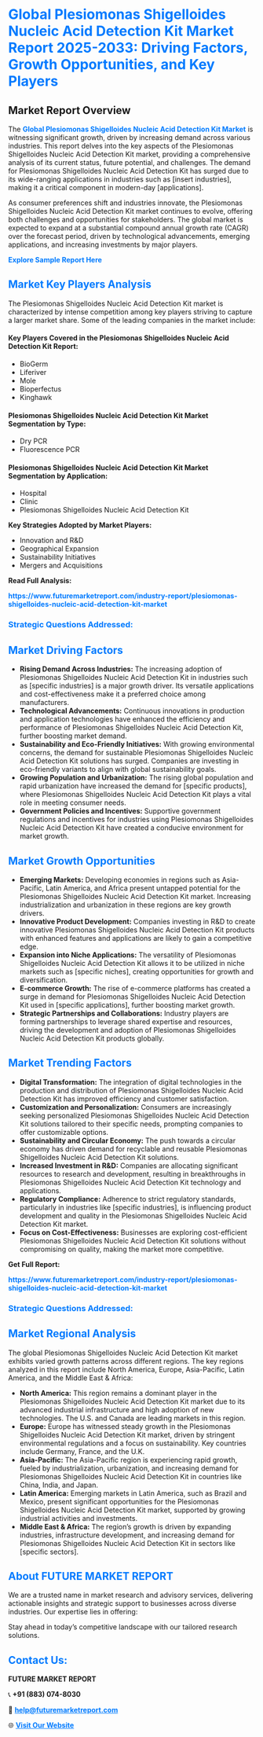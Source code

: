 <h1 style="color: #007BFF;">Global Plesiomonas Shigelloides Nucleic Acid Detection Kit Market Report 2025-2033: Driving Factors, Growth Opportunities, and Key Players</h1>

<section id="overview">
<h2>Market Report Overview</h2>
<p>The <a href="https://www.futuremarketreport.com/industry-report/plesiomonas-shigelloides-nucleic-acid-detection-kit-market" style="color: #007BFF; text-decoration: none;"><strong>Global Plesiomonas Shigelloides Nucleic Acid Detection Kit Market</strong></a> is witnessing significant growth, driven by increasing demand across various industries. This report delves into the key aspects of the Plesiomonas Shigelloides Nucleic Acid Detection Kit market, providing a comprehensive analysis of its current status, future potential, and challenges. The demand for Plesiomonas Shigelloides Nucleic Acid Detection Kit has surged due to its wide-ranging applications in industries such as [insert industries], making it a critical component in modern-day [applications].</p>
<p>As consumer preferences shift and industries innovate, the Plesiomonas Shigelloides Nucleic Acid Detection Kit market continues to evolve, offering both challenges and opportunities for stakeholders. The global market is expected to expand at a substantial compound annual growth rate (CAGR) over the forecast period, driven by technological advancements, emerging applications, and increasing investments by major players.</p>
</section>

<section id="overview">
<p><a href="https://www.futuremarketreport.com/request-sample/reportId=123817" style="color: #007BFF; text-decoration: none;"><strong>Explore Sample Report Here</strong></a></p>
</section>

<section id="key-players">
<h2 style="color: #007BFF;">Market Key Players Analysis</h2>
<p>The Plesiomonas Shigelloides Nucleic Acid Detection Kit market is characterized by intense competition among key players striving to capture a larger market share. Some of the leading companies in the market include:</p>
<h4>Key Players Covered in the Plesiomonas Shigelloides Nucleic Acid Detection Kit Report:</h4>
<ul><li>BioGerm</li><li>Liferiver</li><li>Mole</li><li>Bioperfectus</li><li>Kinghawk</li></ul>
<h4>Plesiomonas Shigelloides Nucleic Acid Detection Kit Market Segmentation by Type:</h4>
<ul><li>Dry PCR</li><li>Fluorescence PCR</li></ul>

<h4>Plesiomonas Shigelloides Nucleic Acid Detection Kit Market Segmentation by Application:</h4>
<ul><li>Hospital</li><li>Clinic</li><li>Plesiomonas Shigelloides Nucleic Acid Detection Kit</li></ul>
<p><strong>Key Strategies Adopted by Market Players:</strong></p>
<ul>
<li>Innovation and R&D</li>
<li>Geographical Expansion</li>
<li>Sustainability Initiatives</li>
<li>Mergers and Acquisitions</li>
</ul>
</section>

<section>
<p><strong>Read Full Analysis: </strong></p><a href="https://www.futuremarketreport.com/industry-report/plesiomonas-shigelloides-nucleic-acid-detection-kit-market" style="color: #007BFF; text-decoration: none;"><strong>https://www.futuremarketreport.com/industry-report/plesiomonas-shigelloides-nucleic-acid-detection-kit-market</strong></a>
<h3 style="color: #007BFF;">Strategic Questions Addressed:</h3>
</section>

<section id="driving-factors">
<h2 style="color: #007BFF;">Market Driving Factors</h2>
<ul>
<li><strong>Rising Demand Across Industries:</strong> The increasing adoption of Plesiomonas Shigelloides Nucleic Acid Detection Kit in industries such as [specific industries] is a major growth driver. Its versatile applications and cost-effectiveness make it a preferred choice among manufacturers.</li>
<li><strong>Technological Advancements:</strong> Continuous innovations in production and application technologies have enhanced the efficiency and performance of Plesiomonas Shigelloides Nucleic Acid Detection Kit, further boosting market demand.</li>
<li><strong>Sustainability and Eco-Friendly Initiatives:</strong> With growing environmental concerns, the demand for sustainable Plesiomonas Shigelloides Nucleic Acid Detection Kit solutions has surged. Companies are investing in eco-friendly variants to align with global sustainability goals.</li>
<li><strong>Growing Population and Urbanization:</strong> The rising global population and rapid urbanization have increased the demand for [specific products], where Plesiomonas Shigelloides Nucleic Acid Detection Kit plays a vital role in meeting consumer needs.</li>
<li><strong>Government Policies and Incentives:</strong> Supportive government regulations and incentives for industries using Plesiomonas Shigelloides Nucleic Acid Detection Kit have created a conducive environment for market growth.</li>
</ul>
</section>

<section id="growth-opportunities">
<h2 style="color: #007BFF;">Market Growth Opportunities</h2>
<ul>
<li><strong>Emerging Markets:</strong> Developing economies in regions such as Asia-Pacific, Latin America, and Africa present untapped potential for the Plesiomonas Shigelloides Nucleic Acid Detection Kit market. Increasing industrialization and urbanization in these regions are key growth drivers.</li>
<li><strong>Innovative Product Development:</strong> Companies investing in R&D to create innovative Plesiomonas Shigelloides Nucleic Acid Detection Kit products with enhanced features and applications are likely to gain a competitive edge.</li>
<li><strong>Expansion into Niche Applications:</strong> The versatility of Plesiomonas Shigelloides Nucleic Acid Detection Kit allows it to be utilized in niche markets such as [specific niches], creating opportunities for growth and diversification.</li>
<li><strong>E-commerce Growth:</strong> The rise of e-commerce platforms has created a surge in demand for Plesiomonas Shigelloides Nucleic Acid Detection Kit used in [specific applications], further boosting market growth.</li>
<li><strong>Strategic Partnerships and Collaborations:</strong> Industry players are forming partnerships to leverage shared expertise and resources, driving the development and adoption of Plesiomonas Shigelloides Nucleic Acid Detection Kit products globally.</li>
</ul>
</section>

<section id="trending-factors">
<h2 style="color: #007BFF;">Market Trending Factors</h2>
<ul>
<li><strong>Digital Transformation:</strong> The integration of digital technologies in the production and distribution of Plesiomonas Shigelloides Nucleic Acid Detection Kit has improved efficiency and customer satisfaction.</li>
<li><strong>Customization and Personalization:</strong> Consumers are increasingly seeking personalized Plesiomonas Shigelloides Nucleic Acid Detection Kit solutions tailored to their specific needs, prompting companies to offer customizable options.</li>
<li><strong>Sustainability and Circular Economy:</strong> The push towards a circular economy has driven demand for recyclable and reusable Plesiomonas Shigelloides Nucleic Acid Detection Kit solutions.</li>
<li><strong>Increased Investment in R&D:</strong> Companies are allocating significant resources to research and development, resulting in breakthroughs in Plesiomonas Shigelloides Nucleic Acid Detection Kit technology and applications.</li>
<li><strong>Regulatory Compliance:</strong> Adherence to strict regulatory standards, particularly in industries like [specific industries], is influencing product development and quality in the Plesiomonas Shigelloides Nucleic Acid Detection Kit market.</li>
<li><strong>Focus on Cost-Effectiveness:</strong> Businesses are exploring cost-efficient Plesiomonas Shigelloides Nucleic Acid Detection Kit solutions without compromising on quality, making the market more competitive.</li>
</ul>
</section>

<section>
<p><strong>Get Full Report: </strong></p><a href="https://www.futuremarketreport.com/industry-report/plesiomonas-shigelloides-nucleic-acid-detection-kit-market" style="color: #007BFF; text-decoration: none;"><strong>https://www.futuremarketreport.com/industry-report/plesiomonas-shigelloides-nucleic-acid-detection-kit-market</strong></a>
<h3 style="color: #007BFF;">Strategic Questions Addressed:</h3>
</section>


<section id="regional-analysis">
<h2 style="color: #007BFF;">Market Regional Analysis</h2>
<p>The global Plesiomonas Shigelloides Nucleic Acid Detection Kit market exhibits varied growth patterns across different regions. The key regions analyzed in this report include North America, Europe, Asia-Pacific, Latin America, and the Middle East & Africa:</p>
<ul>
<li><strong>North America:</strong> This region remains a dominant player in the Plesiomonas Shigelloides Nucleic Acid Detection Kit market due to its advanced industrial infrastructure and high adoption of new technologies. The U.S. and Canada are leading markets in this region.</li>
<li><strong>Europe:</strong> Europe has witnessed steady growth in the Plesiomonas Shigelloides Nucleic Acid Detection Kit market, driven by stringent environmental regulations and a focus on sustainability. Key countries include Germany, France, and the U.K.</li>
<li><strong>Asia-Pacific:</strong> The Asia-Pacific region is experiencing rapid growth, fueled by industrialization, urbanization, and increasing demand for Plesiomonas Shigelloides Nucleic Acid Detection Kit in countries like China, India, and Japan.</li>
<li><strong>Latin America:</strong> Emerging markets in Latin America, such as Brazil and Mexico, present significant opportunities for the Plesiomonas Shigelloides Nucleic Acid Detection Kit market, supported by growing industrial activities and investments.</li>
<li><strong>Middle East & Africa:</strong> The region’s growth is driven by expanding industries, infrastructure development, and increasing demand for Plesiomonas Shigelloides Nucleic Acid Detection Kit in sectors like [specific sectors].</li>
</ul>
</section>

<footer>
<h2 style="color: #007BFF;">About FUTURE MARKET REPORT</h2>
<p>We are a trusted name in market research and advisory services, delivering actionable insights and strategic support to businesses across diverse industries. Our expertise lies in offering:</p>

<p>Stay ahead in today’s competitive landscape with our tailored research solutions.</p>

<h2 style="color: #007BFF;">Contact Us:</h2>
<p><strong>FUTURE MARKET REPORT</strong></p>
<p>📞 <strong>+91 (883) 074-8030</strong></p>
<p>📧 <strong><a href="mailto:help@futuremarketreport.com" style="color: #007BFF;">help@futuremarketreport.com</a></strong></p>
<p>🌐 <strong><a href="https://www.futuremarketreport.com/" style="color: #007BFF;">Visit Our Website</a></strong></p>
</footer>